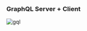 ### GraphQL Server + Client

![gql](https://images.unsplash.com/photo-1516849841032-87cbac4d88f7?ixlib=rb-1.2.1&ixid=MnwxMjA3fDB8MHxwaG90by1wYWdlfHx8fGVufDB8fHx8&auto=format&fit=crop&w=1170&q=80)
